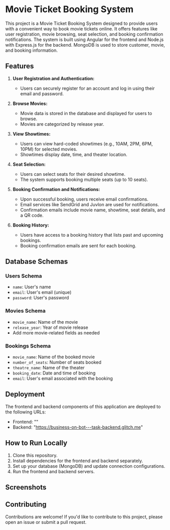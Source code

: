 # Movie Ticket Booking System

This project is a Movie Ticket Booking System designed to provide users with a convenient way to book movie tickets online. It offers features like user registration, movie browsing, seat selection, and booking confirmation notifications. The system is built using Angular for the frontend and Node.js with Express.js for the backend. MongoDB is used to store customer, movie, and booking information.

## Features

1. **User Registration and Authentication:**
   - Users can securely register for an account and log in using their email and password.

2. **Browse Movies:**
   - Movie data is stored in the database and displayed for users to browse.
   - Movies are categorized by release year.

3. **View Showtimes:**
   - Users can view hard-coded showtimes (e.g., 10AM, 2PM, 6PM, 10PM) for selected movies.
   - Showtimes display date, time, and theater location.

4. **Seat Selection:**
   - Users can select seats for their desired showtime.
   - The system supports booking multiple seats (up to 10 seats).

5. **Booking Confirmation and Notifications:**
   - Upon successful booking, users receive email confirmations.
   - Email services like SendGrid and Juvlon are used for notifications.
   - Confirmation emails include movie name, showtime, seat details, and a QR code.

6. **Booking History:**
   - Users have access to a booking history that lists past and upcoming bookings.
   - Booking confirmation emails are sent for each booking.

## Database Schemas

### Users Schema
- `name`: User's name
- `email`: User's email (unique)
- `password`: User's password

### Movies Schema
- `movie_name`: Name of the movie
- `release_year`: Year of movie release
- Add more movie-related fields as needed

### Bookings Schema
- `movie_name`: Name of the booked movie
- `number_of_seats`: Number of seats booked
- `theatre_name`: Name of the theater
- `booking_date`: Date and time of booking
- `email`: User's email associated with the booking

## Deployment

The frontend and backend components of this application are deployed to the following URLs:

- Frontend: ""
- Backend: "https://business-on-bot---task-backend.glitch.me"

## How to Run Locally

1. Clone this repository.
2. Install dependencies for the frontend and backend separately.
3. Set up your database (MongoDB) and update connection configurations.
4. Run the frontend and backend servers.



## Screenshots



## Contributing

Contributions are welcome! If you'd like to contribute to this project, please open an issue or submit a pull request.




